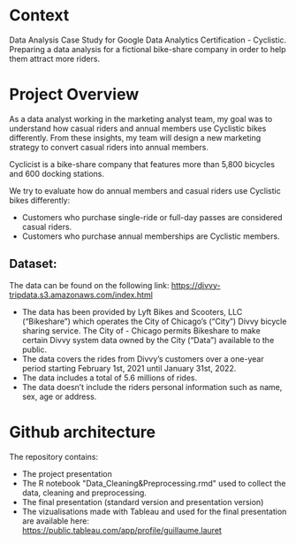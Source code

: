 # Context
Data Analysis Case Study for Google Data Analytics Certification - Cyclistic. Preparing a data analysis for a fictional bike-share company in order to help them attract more riders. 

# Project Overview
As a data analyst working in the marketing analyst team, my goal was to understand how casual riders and annual members use Cyclistic bikes differently. From these insights, my team will design a new marketing strategy to convert casual riders into annual members.

Cyclicist is a bike-share company that features more than 5,800 bicycles and 600 docking stations.

We try to evaluate how do annual members and casual riders use Cyclistic bikes differently:
- Customers who purchase single-ride or full-day passes are considered casual riders.
- Customers who purchase annual memberships are Cyclistic members.

## Dataset: 
The data can be found on the following link: https://divvy-tripdata.s3.amazonaws.com/index.html

- The data has been provided by Lyft Bikes and Scooters, LLC (“Bikeshare”) which operates the City of Chicago’s (“City”) Divvy bicycle sharing service. The City of - Chicago permits Bikeshare to make certain Divvy system data owned by the City (“Data”) available to the public.
- The data covers the rides from Divvy’s customers over a one-year period starting February 1st, 2021 until January 31st, 2022.
- The data includes a total of 5.6 millions of rides.
- The data doesn’t include the riders personal information such as name, sex, age or address.


# Github architecture
The repository contains:
- The project presentation
- The R notebook "Data_Cleaning&Preprocessing.rmd" used to collect the data, cleaning and preprocessing.
- The final presentation (standard version and presentation version)
- The vizualisations made with Tableau and used for the final presentation are available here: https://public.tableau.com/app/profile/guillaume.lauret
